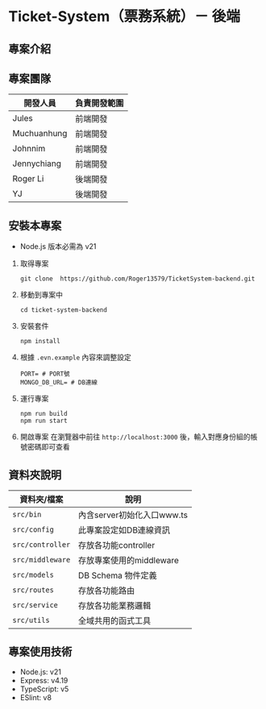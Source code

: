 #  Ticket-System（票務系統）－ 後端

## 專案介紹

## 專案團隊

| 開發人員        | 負責開發範圍 |
|-------------|--------|
| Jules       | 前端開發   |
| Muchuanhung | 前端開發   |
| Johnnim     | 前端開發   |
| Jennychiang | 前端開發   |
| Roger Li    | 後端開發   |
| YJ          | 後端開發   |

## 安裝本專案
- Node.js 版本必需為 v21
1. 取得專案
   ```
   git clone  https://github.com/Roger13579/TicketSystem-backend.git
   ```
2. 移動到專案中
   ```
   cd ticket-system-backend
   ```
3. 安裝套件
   ```
   npm install
   ```
4. 根據 `.evn.example` 內容來調整設定
   ```
   PORT= # PORT號
   MONGO_DB_URL= # DB連線
   ```
5. 運行專案
   ```
   npm run build
   npm run start
   ```
6. 開啟專案
   在瀏覽器中前往 `http://localhost:3000` 後，輸入對應身份組的帳號密碼即可查看

## 資料夾說明
| 資料夾/檔案           | 說明                  |
|------------------|---------------------|
| `src/bin`        | 內含server初始化入口www.ts |
| `src/config`     | 此專案設定如DB連線資訊        |
| `src/controller` | 存放各功能controller     |
| `src/middleware` | 存放專案使用的middleware   |
| `src/models`     | DB Schema 物件定義      |
| `src/routes`     | 存放各功能路由             |
| `src/service`    | 存放各功能業務邏輯           |
| `src/utils`      | 全域共用的函式工具           |

## 專案使用技術
- Node.js: v21
- Express: v4.19
- TypeScript: v5
- ESlint: v8